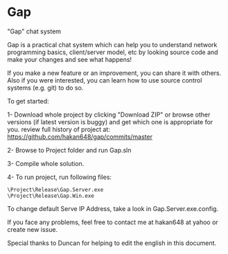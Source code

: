 Gap
===
"Gap" chat system

Gap is a practical chat system which can help you to understand
network programming basics, client/server model, etc
by looking source code and make your changes and see what happens!

If you make a new feature or an improvement, you can share it with
others. Also if you were interested, you can learn how to use
source control systems (e.g. git) to do so.

To get started:

1- Download whole project by clicking "Download ZIP"
	or browse other versions (if latest version is buggy) and get which one is appropriate for you.
	review full history of project at:
	https://github.com/hakan648/gap/commits/master
	
2- Browse to Project folder and run Gap.sln

3- Compile whole solution.

4- To run project, run following files:
	
	\Project\Release\Gap.Server.exe
	\Project\Release\Gap.Win.exe

To change default Serve IP Address, take a look in Gap.Server.exe.config.


If you face any problems, feel free to contact me at hakan648 at yahoo
or create new issue.

Special thanks to Duncan for helping to edit the english in this document.
